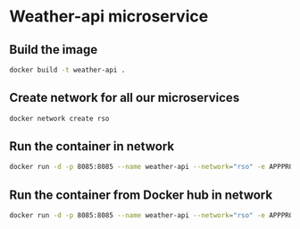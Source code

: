# Weather-api microservice

## Build the image

```bash
docker build -t weather-api .
```

## Create network for all our microservices

```bash
docker network create rso
```

## Run the container in network

```bash
docker run -d -p 8085:8085 --name weather-api --network="rso" -e APPPROPERTIES_WEATHERAPI_ACCESSKEY=<API_KEY_FROM_RAPID_API> weather-api
```


## Run the container from Docker hub in network

```bash
docker run -d -p 8085:8085 --name weather-api --network="rso" -e APPPROPERTIES_WEATHERAPI_ACCESSKEY=<API_KEY_FROM_RAPID_API> anzeha/weather-api:latest
```